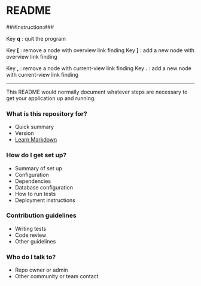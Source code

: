 # README #

###Instruction:###

Key **q** : quit the program

Key **[** : remove a node with overview link finding
Key **]** : add a new node with overview link finding

Key **,** : remove a node with current-view link finding
Key **.** : add a new node with current-view link finding

***

This README would normally document whatever steps are necessary to get your application up and running.

### What is this repository for? ###

* Quick summary
* Version
* [Learn Markdown](https://bitbucket.org/tutorials/markdowndemo)

### How do I get set up? ###

* Summary of set up
* Configuration
* Dependencies
* Database configuration
* How to run tests
* Deployment instructions

### Contribution guidelines ###

* Writing tests
* Code review
* Other guidelines

### Who do I talk to? ###

* Repo owner or admin
* Other community or team contact